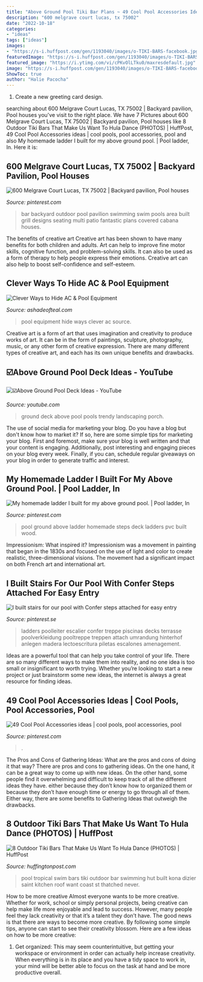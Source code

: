 ```yaml
---
title: "Above Ground Pool Tiki Bar Plans ~ 49 Cool Pool Accessories Ideas"
description: "600 melgrave court lucas, tx 75002"
date: "2022-10-18"
categories:
- "ideas"
tags: ["ideas"]
images:
- "https://s-i.huffpost.com/gen/1193040/images/o-TIKI-BARS-facebook.jpg"
featuredImage: "https://s-i.huffpost.com/gen/1193040/images/o-TIKI-BARS-facebook.jpg"
featured_image: "https://i.ytimg.com/vi/cPKvOlLTku0/maxresdefault.jpg"
image: "https://s-i.huffpost.com/gen/1193040/images/o-TIKI-BARS-facebook.jpg"
ShowToc: true
author: "Halie Pacocha"
---
```



1. Create a new greeting card design.

	

		
searching about 600 Melgrave Court Lucas, TX 75002 | Backyard pavilion, Pool houses you've visit to the right place. We have 7 Pictures about 600 Melgrave Court Lucas, TX 75002 | Backyard pavilion, Pool houses like 8 Outdoor Tiki Bars That Make Us Want To Hula Dance (PHOTOS) | HuffPost, 49 Cool Pool Accessories ideas | cool pools, pool accessories, pool and also My homemade ladder I built for my above ground pool. | Pool ladder, In. Here it is:
		
    
## 600 Melgrave Court Lucas, TX 75002 | Backyard Pavilion, Pool Houses

<img loading=lazy src="https://i.pinimg.com/originals/35/28/f2/3528f25035bb5ad14a0523778ec54754.jpg" onerror="this.onerror=null;this.src='https://tse4.mm.bing.net/th?id=OIP.eKzsy0c2o0PFdtI2aU24-AHaE8&amp;pid=15.1';" alt="600 Melgrave Court Lucas, TX 75002 | Backyard pavilion, Pool houses">

_Source: pinterest.com_

>bar backyard outdoor pool pavilion swimming swim pools area built grill designs seating multi patio fantastic plans covered cabana houses. 

	

The benefits of creative art
Creative art has been shown to have many benefits for both children and adults. Art can help to improve fine motor skills, cognitive function, and problem-solving skills. It can also be used as a form of therapy to help people express their emotions. Creative art can also help to boost self-confidence and self-esteem.

    
## Clever Ways To Hide AC &amp; Pool Equipment

<img loading=lazy src="https://i2.wp.com/ashadeofteal.com/wp-content/uploads/2015/07/c201b72a3553181a1d326525926f53b8.jpg?resize=682%2C1023" onerror="this.onerror=null;this.src='https://tse2.mm.bing.net/th?id=OIP.3x2tNLNiRWXRkx_6D7eguQHaLH&amp;pid=15.1';" alt="Clever Ways to Hide AC &amp; Pool Equipment">

_Source: ashadeofteal.com_

>pool equipment hide ways clever ac source. 

	

Creative art is a form of art that uses imagination and creativity to produce works of art. It can be in the form of paintings, sculpture, photography, music, or any other form of creative expression. There are many different types of creative art, and each has its own unique benefits and drawbacks.

    
## ☑️Above Ground Pool Deck Ideas - YouTube

<img loading=lazy src="https://i.ytimg.com/vi/cPKvOlLTku0/maxresdefault.jpg" onerror="this.onerror=null;this.src='https://tse3.mm.bing.net/th?id=OIP.9ZuD72OzL3BPmSBXsG2-jAHaEK&amp;pid=15.1';" alt="☑️Above Ground Pool Deck Ideas - YouTube">

_Source: youtube.com_

>ground deck above pool pools trendy landscaping porch. 

	

The use of social media for marketing your blog.
Do you have a blog but don't know how to market it? If so, here are some simple tips for marketing your blog. First and foremost, make sure your blog is well written and that your content is engaging. Additionally, post interesting and engaging pieces on your blog every week. Finally, if you can, schedule regular giveaways on your blog in order to generate traffic and interest.

    
## My Homemade Ladder I Built For My Above Ground Pool. | Pool Ladder, In

<img loading=lazy src="https://i.pinimg.com/736x/d2/66/af/d266af08d999449bf4577b417c9fa676.jpg" onerror="this.onerror=null;this.src='https://tse3.mm.bing.net/th?id=OIP.XNB2Lyvh1BOmZ-f7Ij6RBwHaNK&amp;pid=15.1';" alt="My homemade ladder I built for my above ground pool. | Pool ladder, In">

_Source: pinterest.com_

>pool ground above ladder homemade steps deck ladders pvc built wood. 

	

Impressionism: What inspired it?
Impressionism was a movement in painting that began in the 1830s and focused on the use of light and color to create realistic, three-dimensional visions. The movement had a significant impact on both French art and international art.

    
## I Built Stairs For Our Pool With Confer Steps Attached For Easy Entry

<img loading=lazy src="https://i.pinimg.com/736x/b0/20/24/b0202411dcc31102c070fe9e9346e72d.jpg" onerror="this.onerror=null;this.src='https://tse3.mm.bing.net/th?id=OIP.KlMH4J42hf3OEnbJcG3yfAHaJ3&amp;pid=15.1';" alt="I built stairs for our pool with Confer steps attached for easy entry">

_Source: pinterest.se_

>ladders poolleiter escalier confer treppe piscinas decks terrasse poolverkleidung pooltreppe treppen attach umrandung hinterhof anlegen madera lectoescritura piletas escalones amenagement. 

	

Ideas are a powerful tool that can help you take control of your life. There are so many different ways to make them into reality, and no one idea is too small or insignificant to worth trying. Whether you’re looking to start a new project or just brainstorm some new ideas, the internet is always a great resource for finding ideas.

    
## 49 Cool Pool Accessories Ideas | Cool Pools, Pool Accessories, Pool

<img loading=lazy src="https://i.pinimg.com/474x/5f/f3/d6/5ff3d6a059bb91a88f237a01dcbb3b80.jpg" onerror="this.onerror=null;this.src='https://tse2.mm.bing.net/th?id=OIP.R11VFpCM5l2XLynV4j-nAQAAAA&amp;pid=15.1';" alt="49 Cool Pool Accessories ideas | cool pools, pool accessories, pool">

_Source: pinterest.com_

>. 

	

The Pros and Cons of Gathering Ideas: What are the pros and cons of doing it that way?
There are pros and cons to gathering ideas. On the one hand, it can be a great way to come up with new ideas. On the other hand, some people find it overwhelming and difficult to keep track of all the different ideas they have. either because they don’t know how to organized them or because they don’t have enough time or energy to go through all of them. Either way, there are some benefits to Gathering Ideas that outweigh the drawbacks.

    
## 8 Outdoor Tiki Bars That Make Us Want To Hula Dance (PHOTOS) | HuffPost

<img loading=lazy src="https://s-i.huffpost.com/gen/1193040/images/o-TIKI-BARS-facebook.jpg" onerror="this.onerror=null;this.src='https://tse3.mm.bing.net/th?id=OIP.oOTlwOVwCmR7R7xi5TaVmAHaE8&amp;pid=15.1';" alt="8 Outdoor Tiki Bars That Make Us Want To Hula Dance (PHOTOS) | HuffPost">

_Source: huffingtonpost.com_

>pool tropical swim bars tiki outdoor bar swimming hut built kona dizier saint kitchen roof want coast st thatched never. 

	

How to be more creative
Almost everyone wants to be more creative. Whether for work, school or simply personal projects, being creative can help make life more enjoyable and lead to success. However, many people feel they lack creativity or that it’s a talent they don’t have. The good news is that there are ways to become more creative. By following some simple tips, anyone can start to see their creativity blossom.
Here are a few ideas on how to be more creative:

1) Get organized: This may seem counterintuitive, but getting your workspace or environment in order can actually help increase creativity. When everything is in its place and you have a tidy space to work in, your mind will be better able to focus on the task at hand and be more productive overall.

